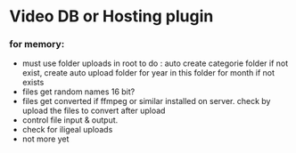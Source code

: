 # Video DB or Hosting plugin
### for memory: 
- must use folder uploads in root to do : auto create categorie folder if not exist, create auto upload folder for year in this folder for  month if not exists
- files get random names 16 bit?
- files get converted if ffmpeg or similar installed on server. check by upload the files to convert after upload
- control file input & output. 
- check for iligeal uploads
- not more yet
